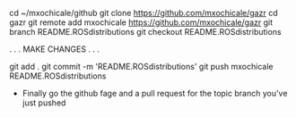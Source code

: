 
cd ~/mxochicale/github
git clone https://github.com/mxochicale/gazr
cd gazr
git remote add mxochicale https://github.com/mxochicale/gazr
git branch README.ROSdistributions
git checkout README.ROSdistributions

.
.
.
MAKE CHANGES
.
.
.





git add .
git commit -m 'README.ROSdistributions'
git push mxochicale README.ROSdistributions


* Finally go the github fage and a pull request for the topic branch you've just pushed
